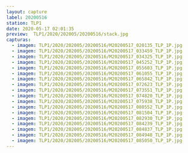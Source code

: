 ```yaml
---
layout: capture
label: 20200516
station: TLP1
date: 2020-05-17 02:01:35
preview:  TLP1/2020/202005/20200516/stack.jpg
capturas:
  - imagem: TLP1/2020/202005/20200516/M20200517_020135_TLP_1P.jpg
  - imagem: TLP1/2020/202005/20200516/M20200517_033459_TLP_1P.jpg
  - imagem: TLP1/2020/202005/20200516/M20200517_034325_TLP_1P.jpg
  - imagem: TLP1/2020/202005/20200516/M20200517_045252_TLP_1P.jpg
  - imagem: TLP1/2020/202005/20200516/M20200517_055603_TLP_1P.jpg
  - imagem: TLP1/2020/202005/20200516/M20200517_061055_TLP_1P.jpg
  - imagem: TLP1/2020/202005/20200516/M20200517_065842_TLP_1P.jpg
  - imagem: TLP1/2020/202005/20200516/M20200517_072623_TLP_1P.jpg
  - imagem: TLP1/2020/202005/20200516/M20200517_073551_TLP_1P.jpg
  - imagem: TLP1/2020/202005/20200516/M20200517_074820_TLP_1P.jpg
  - imagem: TLP1/2020/202005/20200516/M20200517_075938_TLP_1P.jpg
  - imagem: TLP1/2020/202005/20200516/M20200517_080552_TLP_1P.jpg
  - imagem: TLP1/2020/202005/20200516/M20200517_081504_TLP_1P.jpg
  - imagem: TLP1/2020/202005/20200516/M20200517_082930_TLP_1P.jpg
  - imagem: TLP1/2020/202005/20200516/M20200517_084239_TLP_1P.jpg
  - imagem: TLP1/2020/202005/20200516/M20200517_084837_TLP_1P.jpg
  - imagem: TLP1/2020/202005/20200516/M20200517_084948_TLP_1P.jpg
  - imagem: TLP1/2020/202005/20200516/M20200517_085050_TLP_1P.jpg
---
```

